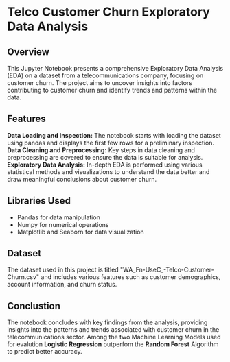 # Telco Customer Churn Exploratory Data Analysis

## Overview
This Jupyter Notebook presents a comprehensive Exploratory Data Analysis (EDA) on a dataset from a telecommunications company, focusing on customer churn. The project aims to uncover insights into factors contributing to customer churn and identify trends and patterns within the data.

## Features
__Data Loading and Inspection:__ The notebook starts with loading the dataset using pandas and displays the first few rows for a preliminary inspection.</br>
__Data Cleaning and Preprocessing:__ Key steps in data cleaning and preprocessing are covered to ensure the data is suitable for analysis.</br>
__Exploratory Data Analysis:__ In-depth EDA is performed using various statistical methods and visualizations to understand the data better and draw meaningful conclusions about customer churn.

## Libraries Used
* Pandas for data manipulation
* Numpy for numerical operations
* Matplotlib and Seaborn for data visualization

## Dataset
The dataset used in this project is titled "WA_Fn-UseC_-Telco-Customer-Churn.csv" and includes various features such as customer demographics, account information, and churn status.

## Conclustion 
The notebook concludes with key findings from the analysis, providing insights into the patterns and trends associated with customer churn in the telecommunications sector.
Among the two Machine Learning Models used for evalution __Logistic Regression__ outperfom the __Random Forest__ Algorithm to predict better accuracy.
